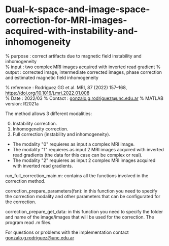 # Dual-k-space-and-image-space-correction-for-MRI-images-acquired-with-instability-and-inhomogeneity

% purpose   : correct artifacts due to magnetic field instability and inhomogeneity   
% input     : two complex MRI images acquired with inverted read gradient
% output    : corrected image, intermediate corrected images, phase correction and estimated magnetic field inhomogeneity

% reference : Rodriguez GG et al. MRI, 87 (2022) 157–168, https://doi.org/10.1016/j.mri.2022.01.008    
% Date      : 2022/03 
% Contact   : gonzalo.g.rodriguez@unc.edu.ar
% MATLAB version: R2021a

The method allows 3 different modalities:

0) Instability correction.
1) Inhomogeneity correction.
2) Full correction (instability and inhomogeneity).


- The modality "0" requieres as input a complex MRI image.
- The modality "1" requieres as input 2 MRI images acquired with inverted read gradients (the data for this case can be complex or real).
- The modality "2" requieres as input 2 complex MRI images acquired with inverted read gradients.


run_full_correction_main.m: contains all the functions involved in the correction method.


correction_prepare_parameters(fsn): in this function you need to specify the correction modality and other parameters that can be configurated for the correction.


correction_prepare_get_data: in this function you need to specify the folder and name of the image/images that will be used for the correction.
The program read .m files. 

For questions or problems with the implementation contact gonzalo.g.rodriguez@unc.edu.ar
